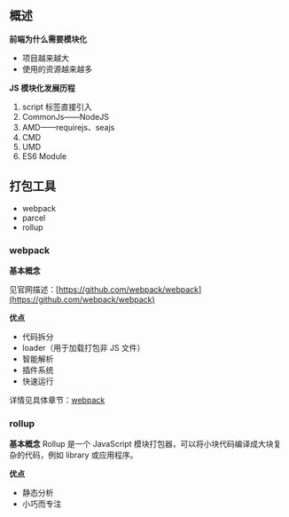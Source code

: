 ## 概述
**前端为什么需要模块化**

- 项目越来越大
- 使用的资源越来越多

**JS 模块化发展历程**

1. script 标签直接引入
2. CommonJs——NodeJS
3. AMD——requirejs、seajs
4. CMD
5. UMD
6. ES6 Module

## 打包工具
- webpack
- parcel
- rollup

### webpack
**基本概念**

见官网描述：[https://github.com/webpack/webpack](https://github.com/webpack/webpack)

**优点**

- 代码拆分
- loader（用于加载打包非 JS 文件）
- 智能解析
- 插件系统
- 快速运行

详情见具体章节：[webpack](https://github.com/renjie-run/blog/blob/master/src/font-end-engineering/webpack.md)

### rollup

**基本概念**
Rollup 是一个 JavaScript 模块打包器，可以将小块代码编译成大块复杂的代码，例如 library 或应用程序。

**优点**
- 静态分析
- 小巧而专注
